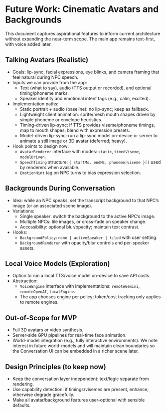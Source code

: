 # Future Work: Cinematic Avatars and Backgrounds

This document captures aspirational features to inform current architecture without expanding the near-term scope. The main app remains text-first, with voice added later.

## Talking Avatars (Realistic)
- Goals: lip-sync, facial expressions, eye blinks, and camera framing that feel natural during NPC speech.
- Inputs we can provide from the app:
  - Text (what to say), audio (TTS output or recorded), and optional timing/phoneme marks.
  - Speaker identity and emotional intent tags (e.g., calm, excited).
- Implementation paths:
  - Static portrait + audio (baseline): no lip-sync; keep as fallback.
  - Lightweight client animation: sprite/mesh mouth shapes driven by simple phoneme or envelope heuristics.
  - Timing-driven lip-sync: if TTS provides viseme/phoneme timings, map to mouth shapes; blend with expression presets.
  - Model-driven lip-sync: run a lip-sync model on-device or server to animate a still image or 3D avatar (deferred; heavy).
- Hook points to design now:
  - `AvatarRenderer` interface with modes: `static`, `timedViseme`, `modelDriven`.
  - `SpeechTiming` structure: `{ startMs, endMs, phoneme|viseme }[]` used by renderers when available.
  - `EmotionHint` tag on NPC turns to bias expression selection.

## Backgrounds During Conversation
- Idea: while an NPC speaks, set the transcript background to that NPC’s image (or an associated scene image).
- Variations:
  - Single speaker: switch the background to the active NPC’s image.
  - Multiple NPCs: tile images, or cross-fade on speaker change.
  - Accessibility: optional blur/opacity; maintain text contrast.
- Hooks:
  - `BackgroundPolicy`: `none | activeSpeaker | tiled` with user setting.
  - `BackgroundRenderer` with opacity/blur controls and per-speaker assets.

## Local Voice Models (Exploration)
- Option to run a local TTS/voice model on-device to save API costs.
- Abstraction:
  - `VoiceEngine` interface with implementations: `remoteGemini`, `remoteOpenAI`, `localEngine`.
  - The app chooses engine per policy; token/cost tracking only applies to remote engines.

## Out-of-Scope for MVP
- Full 3D avatars or video synthesis.
- Server-side GPU pipelines for real-time face animation.
- World-model integration (e.g., fully interactive environments). We note interest in future world-models and will maintain clean boundaries so the Conversation UI can be embedded in a richer scene later.

## Design Principles (to keep now)
- Keep the conversation layer independent: text/logic separate from rendering.
- Use capability detection: if timings/visemes are present, enhance; otherwise degrade gracefully.
- Make all avatar/background features user-optional with sensible defaults.

